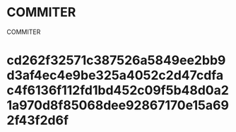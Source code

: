 # COMMITER
COMMITER






# cd262f32571c387526a5849ee2bb9d3af4ec4e9be325a4052c2d47cdfac4f6136f112fd1bd452c09f5b48d0a21a970d8f85068dee92867170e15a692f43f2d6f
